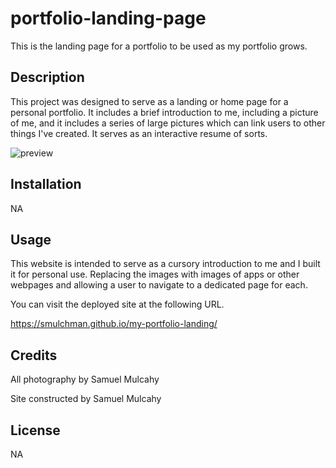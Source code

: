 # portfolio-landing-page

This is the landing page for a portfolio to be used as my portfolio grows.

## Description

This project was designed to serve as a landing or home page for a personal portfolio. It includes a brief introduction to me, including a picture of me, and it includes a series of large pictures which can link users to other things I've created. It serves as an interactive resume of sorts.

![preview](https://github.com/smulchman/my-portfolio-landing/blob/main/assets/preview.jpg?raw=true)

## Installation

NA

## Usage

This website is intended to serve as a cursory introduction to me and I built it for personal use. Replacing the images with images of apps or other webpages and allowing a user to navigate to a dedicated page for each.

You can visit the deployed site at the following URL.

https://smulchman.github.io/my-portfolio-landing/

## Credits

All photography by Samuel Mulcahy

Site constructed by Samuel Mulcahy

## License

NA
